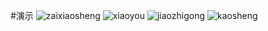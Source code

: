 #演示
![zaixiaosheng][1]
![xiaoyou][2]
![jiaozhigong][3]
![kaosheng][4]


  [1]: http://7te989.com1.z0.glb.clouddn.com/zaixiaosheng.png
  [2]: http://7te989.com1.z0.glb.clouddn.com/xiaoyou.png
  [3]: http://7te989.com1.z0.glb.clouddn.com/jiaozhigong.png
  [4]: http://7te989.com1.z0.glb.clouddn.com/kaosheng.png